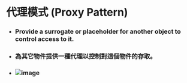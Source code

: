 代理模式 (Proxy Pattern)
=====
* ### Provide a surrogate or placeholder for another object to control access to it.
* ### 為其它物件提供一種代理以控制對這個物件的存取。
* ### ![image](https://gitlab.com/ChiangWei/main/-/raw/master/DesignPatterns/Python/%E4%BB%A3%E7%90%86%E6%A8%A1%E5%BC%8F%20(Proxy%20Pattern)/%E4%BB%A3%E7%90%86%E6%A8%A1%E5%BC%8F%E7%9A%84%E9%A1%9E%E5%88%A5%E5%9C%96.jpg)
